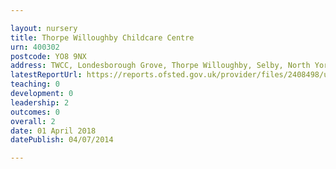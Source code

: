 ```yaml
---

layout: nursery
title: Thorpe Willoughby Childcare Centre
urn: 400302
postcode: YO8 9NX
address: TWCC, Londesborough Grove, Thorpe Willoughby, Selby, North Yorkshire, YO8 9NX
latestReportUrl: https://reports.ofsted.gov.uk/provider/files/2408498/urn/400302.pdf
teaching: 0
development: 0
leadership: 2
outcomes: 0
overall: 2
date: 01 April 2018 
datePublish: 04/07/2014

---
```

